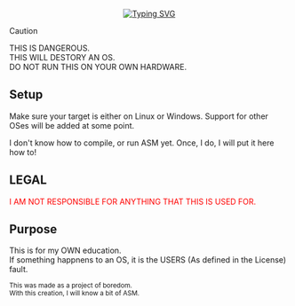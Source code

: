 <p align='center'>
<a href="https://git.io/typing-svg"><img src="https://readme-typing-svg.demolab.com?font=Fira+Code&duration=2500&pause=300&color=00D13B&center=true&random=true&width=750&height=80&lines=BOTTLENECK+AN+OS;DESTRUCTION;ON+LOW-LEVEL" alt="Typing SVG" /></a>
</p>

> [!CAUTION]
> THIS IS DANGEROUS.<br>
> THIS WILL DESTORY AN OS.<br>
> DO NOT RUN THIS ON YOUR OWN HARDWARE.

## Setup
Make sure your target is either on Linux or Windows.
Support for other OSes will be added at some point.

I don't know how to compile, or run ASM yet.
Once, I do, I will put it here how to!

## LEGAL
<a style='color:red'>I AM NOT RESPONSIBLE FOR ANYTHING THAT THIS IS USED FOR.</a>

## Purpose
This is for my OWN education.<br>
If something happnens to an OS, it is the USERS (As defined in the License) fault.

<sub>This was made as a project of boredom.<br>With this creation, I will know a bit of ASM.</sub>
